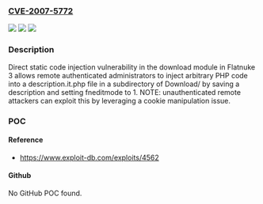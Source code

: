 ### [CVE-2007-5772](https://cve.mitre.org/cgi-bin/cvename.cgi?name=CVE-2007-5772)
![](https://img.shields.io/static/v1?label=Product&message=n%2Fa&color=blue)
![](https://img.shields.io/static/v1?label=Version&message=n%2Fa&color=blue)
![](https://img.shields.io/static/v1?label=Vulnerability&message=n%2Fa&color=brighgreen)

### Description

Direct static code injection vulnerability in the download module in Flatnuke 3 allows remote authenticated administrators to inject arbitrary PHP code into a description.it.php file in a subdirectory of Download/ by saving a description and setting fneditmode to 1.  NOTE: unauthenticated remote attackers can exploit this by leveraging a cookie manipulation issue.

### POC

#### Reference
- https://www.exploit-db.com/exploits/4562

#### Github
No GitHub POC found.

